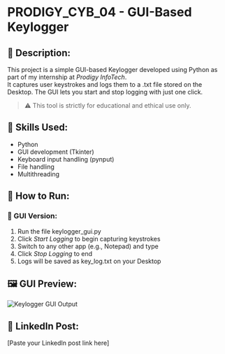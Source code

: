 # PRODIGY_CYB_04 - GUI-Based Keylogger

## 🔐 Description:
This project is a simple GUI-based Keylogger developed using Python as part of my internship at *Prodigy InfoTech*.  
It captures user keystrokes and logs them to a .txt file stored on the Desktop. The GUI lets you start and stop logging with just one click.

> ⚠️ This tool is strictly for educational and ethical use only.

## 🧠 Skills Used:
- Python
- GUI development (Tkinter)
- Keyboard input handling (pynput)
- File handling
- Multithreading

## 🚀 How to Run:

### 🔸 GUI Version:
1. Run the file keylogger_gui.py
2. Click *Start Logging* to begin capturing keystrokes
3. Switch to any other app (e.g., Notepad) and type
4. Click *Stop Logging* to end
5. Logs will be saved as key_log.txt on your Desktop

## 🖼️ GUI Preview:
<!-- Upload a screenshot in your repo and replace the file name below -->
![Keylogger GUI Output](keylogger_gui_output.png)

## 🔗 LinkedIn Post:
[Paste your LinkedIn post link here]

